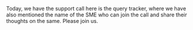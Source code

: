 Today, we have the support call here is  the query tracker, where we have also mentioned the name of the SME who can join the call and share their thoughts on the same. Please join us.
